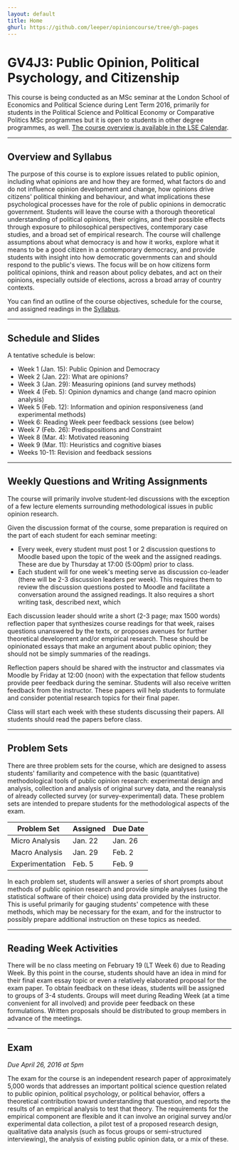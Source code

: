 ```yaml
---
layout: default
title: Home
ghurl: https://github.com/leeper/opinioncourse/tree/gh-pages
---
```


# GV4J3: Public Opinion, Political Psychology, and Citizenship #

This course is being conducted as an MSc seminar at the London School of Economics and Political Science during Lent Term 2016, primarily for students in the Political Science and Political Economy or Comparative Politics MSc programmes but it is open to students in other degree programmes, as well. [The course overview is available in the LSE Calendar](http://www.lse.ac.uk/resources/calendar/courseGuides/GV/2015_GV4J3.htm).

---
## Overview and Syllabus ##

The purpose of this course is to explore issues related to public opinion, including what opinions are and how they are formed, what factors do and do not influence opinion development and change, how opinions drive citizens' political thinking and behaviour, and what implications these psychological processes have for the role of public opinions in democratic government. Students will leave the course with a thorough theoretical understanding of political opinions, their origins, and their possible effects through exposure to philosophical perspectives, contemporary case studies, and a broad set of empirical research. The course will challenge assumptions about what democracy is and how it works, explore what it means to be a good citizen in a contemporary democracy, and provide students with insight into how democratic governments can and should respond to the public's views. The focus will be on how citizens form political opinions, think and reason about policy debates, and act on their opinions, especially outside of elections, across a broad array of country contexts.

You can find an outline of the course objectives, schedule for the course, and assigned readings in the [Syllabus](Syllabus/Syllabus.pdf).

---
## Schedule and Slides ##

A tentative schedule is below:

 - Week 1 (Jan. 15): Public Opinion and Democracy
 - Week 2 (Jan. 22): What are opinions?
 - Week 3 (Jan. 29): Measuring opinions (and survey methods)
 - Week 4 (Feb. 5): Opinion dynamics and change (and macro opinion analysis)
 - Week 5 (Feb. 12): Information and opinion responsiveness (and experimental methods) 
 - Week 6: Reading Week peer feedback sessions (see below)
 - Week 7 (Feb. 26): Predispositions and Constraint
 - Week 8 (Mar. 4): Motivated reasoning
 - Week 9 (Mar. 11): Heuristics and cognitive biases
 - Weeks 10-11: Revision and feedback sessions

---
## Weekly Questions and Writing Assignments ##

The course will primarily involve student-led discussions with the exception of a few lecture elements surrounding methodological issues in public opinion research.

Given the discussion format of the course, some preparation is required on the part of each student for each seminar meeting:

 - Every week, every student must post 1 or 2 discussion questions to Moodle based upon the topic of the week and the assigned readings. These are due by Thursday at 17:00 (5:00pm) prior to class.
 - Each student will for one week's meeting serve as discussion co-leader (there will be 2-3 discussion leaders per week). This requires them to review the discussion questions posted to Moodle and facilitate a conversation around the assigned readings. It also requires a short writing task, described next, which 

Each discussion leader should write a short (2-3 page; max 1500 words) reflection paper that synthesizes course readings for that week, raises questions unanswered by the texts, or proposes avenues for further theoretical development and/or empirical research. These should be opinionated essays that make an argument about public opinion; they should not be simply summaries of the readings.

Reflection papers should be shared with the instructor and classmates via Moodle by Friday at 12:00 (noon) with the expectation that fellow students provide peer feedback during the seminar. Students will also receive written feedback from the instructor. These papers will help students to formulate and consider potential research topics for their final paper.

Class will start each week with these students discussing their papers. All students should read the papers before class.


---
## Problem Sets ##

There are three problem sets for the course, which are designed to assess students' familiarity and competence with the basic (quantitative) methodological tools of public opinion research: experimental design and analysis, collection and analysis of original survey data, and the reanalysis of already collected survey (or survey-experimental) data. These problem sets are intended to prepare students for the methodological aspects of the exam.

| Problem Set | Assigned | Due Date |
|-------------|----------|----------|
| Micro Analysis | Jan. 22 | Jan. 26 |
| Macro Analysis | Jan. 29 | Feb. 2 |
| Experimentation | Feb. 5 | Feb. 9 |

In each problem set, students will answer a series of short prompts about methods of public opinion research and provide simple analyses (using the statistical software of their choice) using data provided by the instructor. This is useful primarily for gauging students' competence with these methods, which may be necessary for the exam, and for the instructor to possibly prepare additional instruction on these topics as needed.

---
## Reading Week Activities ##

There will be no class meeting on February 19 (LT Week 6) due to Reading Week. By this point in the course, students should have an idea in mind for their final exam essay topic or even a relatively elaborated proposal for the exam paper. To obtain feedback on these ideas, students will be assigned to groups of 3-4 students. Groups will meet during Reading Week (at a time convenient for all involved) and provide peer feedback on these formulations. Written proposals should be distributed to group members in advance of the meetings.

---
## Exam ##

*Due April 26, 2016 at 5pm*

The exam for the course is an independent research paper of approximately 5,000 words that addresses an important political science question related to public opinion, political psychology, or political behavior, offers a theoretical contribution toward understanding that question, and reports the results of an empirical analysis to test that theory. The requirements for the empirical component are flexible and it can involve an original survey and/or experimental data collection, a pilot test of a proposed research design, qualitative data analysis (such as focus groups or semi-structured interviewing), the analysis of existing public opinion data, or a mix of these.
